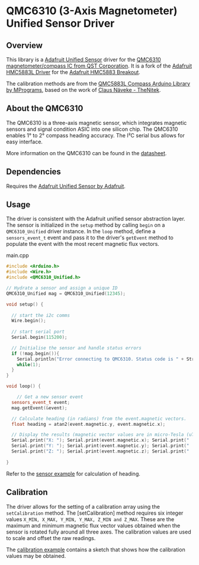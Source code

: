 # QMC6310  (3-Axis Magnetometer) Unified Sensor Driver

## Overview

This library is a [Adafruit Unified Sensor](https://github.com/adafruit/Adafruit_Sensor) driver for the [QMC6310 magnetometer/compass IC from QST Corporation](https://www.qstcorp.com/en_comp_prod/QMC6310). It is a fork of the [Adafruit HMC5883L Driver](https://github.com/adafruit/Adafruit_QMC6310_Unified) for the [Adafruit HMC5883 Breakout](http://www.adafruit.com/products/1746).

The calibration methods are from the [QMC5883L Compass Arduino Library by MPrograms](https://github.com/mprograms/QMC5883LCompass/), based on the work of [Claus Näveke - TheNitek](https://github.com/TheNitek).

## About the QMC6310

The QMC6310 is a three-axis magnetic sensor, which integrates magnetic sensors and signal condition ASIC into one silicon chip.  The QMC6310 enables 1° to 2° compass heading accuracy. The I²C serial bus allows for easy interface.

More information on the QMC6310 can be found in the [datasheet](https://github.com/GM-Consult-IOT/libraries/blob/main/datasheets/QMC6310_magnetometer_qst.pdf).

## Dependencies

Requires the [Adafruit Unified Sensor by Adafruit](https://github.com/adafruit/Adafruit_Sensor).

## Usage

The driver is consistent with the Adafruit unified sensor abstraction layer. The sensor is initialized in the `setup` method by calling `begin` on a `QMC6310_Unified` driver instance. In the `loop` method, define a `sensors_event_t` event and pass it to the driver's `getEvent` method to populate the event with the most recent magnetic flux vectors.

main.cpp
```C++
#include <Arduino.h>
#include <Wire.h> 
#include <QMC6310_Unified.h>

// Hydrate a sensor and assign a unique ID 
QMC6310_Unified mag = QMC6310_Unified(12345);

void setup() {
  
  // start the i2c comms
  Wire.begin(); 
  
  // start serial port
  Serial.begin(115200); 

  // Initialise the sensor and handle status errors
  if (!mag.begin()){
    Serial.println("Error connecting to QMC6310. Status code is " + String(mag.status()));
    while(1);
  }
}

void loop() {

    // Get a new sensor event
  sensors_event_t event; 
  mag.getEvent(&event);

  // Calculate heading (in radians) from the event.magnetic vectors.
  float heading = atan2(event.magnetic.y, event.magnetic.x);

  // Display the results (magnetic vector values are in micro-Tesla (uT)) */
  Serial.print("X: "); Serial.print(event.magnetic.x); Serial.print("  ");
  Serial.print("Y: "); Serial.print(event.magnetic.y); Serial.print("  ");
  Serial.print("Z: "); Serial.print(event.magnetic.z); Serial.print("  ");Serial.println("uT");
  
}

```

Refer to the [sensor example](https://github.com/GM-Consult-IOT/QMC6310_Unified/blob/master/examples/QMC6310_sensor/QMC6310_sensor.ino) for calculation of heading.

## Calibration

The driver allows for the setting of a calibration array using the `setCalibration` method. The [setCalibration] method requires six integer values `X_MIN, X_MAX, Y_MIN, Y_MAX, Z_MIN and Z_MAX`. These are the maximum and minimum magnetic flux vector values obtained when the sensor is rotated fully around all three axes. The calibration values are used to scale and offset the raw readings.

The [calibration example](https://github.com/GM-Consult-IOT/QMC6310_Unified/blob/master/examples/QMC6310_calibration/QMC6310_calibration.ino) contains a sketch that shows how the calibration values may be obtained.

